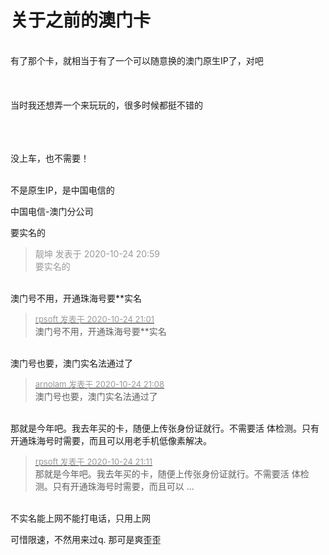 # 关于之前的澳门卡


<br />
有了那个卡，就相当于有了一个可以随意换的澳门原生IP了，对吧<br />
<br />
<br />
<br />
当时我还想弄一个来玩玩的，很多时候都挺不错的<br />
<br />
<br />
<br />


没上车，也不需要！<br />
<br />
<img src="static/image/smiley/default/lol.gif" smilieid="12" border="0" alt="" /><img src="static/image/smiley/default/lol.gif" smilieid="12" border="0" alt="" /><img src="static/image/smiley/default/lol.gif" smilieid="12" border="0" alt="" />

不是原生IP，是中国电信的

中国电信-澳门分公司

要实名的

<div class="quote"><blockquote><font color="#999999">靓坤 发表于 2020-10-24 20:59</font><br />
<font color="#999999">要实名的</font></blockquote></div><br />
澳门号不用，开通珠海号要**实名

<div class="quote"><blockquote><font size="2"><a href="https://www.hostloc.com/forum.php?mod=redirect&amp;goto=findpost&amp;pid=9347598&amp;ptid=758093" target="_blank"><font color="#999999">rpsoft 发表于 2020-10-24 21:01</font></a></font><br />
澳门号不用，开通珠海号要**实名</blockquote></div><br />
澳门号也要，澳门实名法通过了

<div class="quote"><blockquote><font size="2"><a href="https://www.hostloc.com/forum.php?mod=redirect&amp;goto=findpost&amp;pid=9347631&amp;ptid=758093" target="_blank"><font color="#999999">arnolam 发表于 2020-10-24 21:08</font></a></font><br />
澳门号也要，澳门实名法通过了</blockquote></div><br />
那就是今年吧。我去年买的卡，随便上传张身份证就行。不需要活 体检测。只有开通珠海号时需要，而且可以用老手机低像素解决。

<div class="quote"><blockquote><font size="2"><a href="https://www.hostloc.com/forum.php?mod=redirect&amp;goto=findpost&amp;pid=9347639&amp;ptid=758093" target="_blank"><font color="#999999">rpsoft 发表于 2020-10-24 21:11</font></a></font><br />
那就是今年吧。我去年买的卡，随便上传张身份证就行。不需要活 体检测。只有开通珠海号时需要，而且可以 ...</blockquote></div><br />
不实名能上网不能打电话，只用上网

可惜限速，不然用来过q. 那可是爽歪歪
